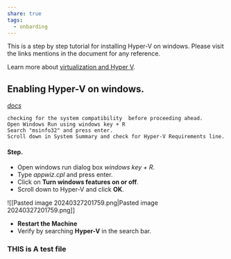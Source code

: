 ```yaml
---
share: true
tags:
  - onbarding
---
```


This is a step by step tutorial for installing Hyper-V on windows. Please visit the links mentions in the document for any reference. 

Learn more about [virtualization and Hyper V](https://learn.microsoft.com/en-us/training/modules/configure-manage-hyper-v/?WT.mc_id=academic-89565-abartolo).
## Enabling Hyper-V on windows. 
[*docs*](https://techcommunity.microsoft.com/t5/educator-developer-blog/step-by-step-enabling-hyper-v-for-use-on-windows-11/ba-p/3745905)

	checking for the system compatibility  before proceeding ahead.
	Open Windows Run using windows key + R  
	Search "msinfo32" and press enter.
	Scroll down in System Summary and check for Hyper-V Requirements line. 
#### Step.

- Open windows run dialog box *windows key + R*.
- Type *appwiz*.*cpl* and press enter. 
- Click on **Turn windows features on or off**. 
- Scroll down to Hyper-V and click **OK**. 




![[Pasted image 20240327201759.png|Pasted image 20240327201759.png]]
-  **Restart the Machine**
- Verify by searching **Hyper-V** in the search bar.

### **THIS is A test file**

 


